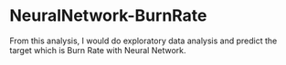 # NeuralNetwork-BurnRate
From this analysis, I would do exploratory data analysis and predict the target which is Burn Rate with Neural Network.
